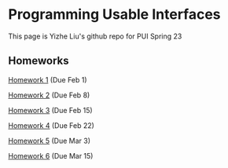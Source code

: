 # Programming Usable Interfaces

This page is Yizhe Liu's github repo for PUI Spring 23

## Homeworks

[Homework 1](./homework-materials/HW1/) (Due Feb 1)

[Homework 2](./homework-materials/HW2/) (Due Feb 8)

[Homework 3](./homework-materials/HW3/) (Due Feb 15)

[Homework 4](./homework-materials/HW4/) (Due Feb 22)

[Homework 5](./homework-materials/HW5/) (Due Mar 3)

[Homework 6](./homework-materials/HW6/) (Due Mar 15)
